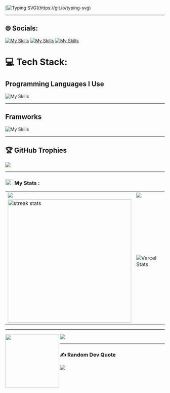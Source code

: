 
[![Typing SVG](https://readme-typing-svg.herokuapp.com?font=Righteous&weight=500&size=25&duration=3000&pause=1000&width=500&lines=Hi+there!;I+am+Hamisu+Muhd+by+name!;I+am+Full-Stack+Software+Engineer!)](https://git.io/typing-svg)

---

## 🌐 Socials:

[![My Skills](https://skillicons.dev/icons?i=linkedin&theme=dark)](https://linkedin.com/in/aritrasamantaofficial)
[![My Skills](https://skillicons.dev/icons?i=twitter&theme=dark)](https://x.com/captainaritra)
[![My Skills](https://skillicons.dev/icons?i=instagram&theme=dark)](https://instagram.com/captainaritra)

###

# 💻 Tech Stack:

<h2 align="left">Programming Languages I Use</h2>
<div align="left">

  ![My Skills](https://skillicons.dev/icons?i=cpp,py,js,html,css&theme=dark)
  
</div>

---

###

<h2 align="left">Framworks</h2>

<div align="left">

  ![My Skills](https://skillicons.dev/icons?i=nodejs,express,react,nextjs,bootstrap,tailwind&theme=dark)
  
</div>

---

## 🏆 GitHub Trophies

![](https://github-profile-trophy.vercel.app/?username=sir-mammut&theme=radical&no-frame=false&no-bg=true&margin-w=4)

---

### <img src="https://media.giphy.com/media/cj87CxfRtrUifF3Ryk/giphy.gif" width="25px" height="18px"> My Stats :
<table>
  <tr>
    <td >
      <img src="https://github-profile-trophy.vercel.app/?username=sir-mammut&theme=onedark&row=2&column=4" />
    </td>
    <td>
      <img src="https://github-readme-stats.vercel.app/api/top-langs/?username=sir-mammut&layout=compact&langs_count=5&card_width=500&theme=dracula" />
    </td>
  </tr>
  <tr>
    <td><img width=390 src="https://github-readme-streak-stats-salesp07.vercel.app/?user=sir-mammut&theme=react&border_radius=10" alt="streak stats"/></td>
    <td><img src="https://github-readme-stats.vercel.app/api?username=sir-mammut&show_icons=true&theme=neon" alt="Vercel Stats" /></td>
  </tr>
</table>

---

<div>
  <img height="170" align="left" src="https://github-readme-stats.vercel.app/api?username=sir-mammut&count_private=true&include_all_commits=true" />
  <img src="https://github-readme-stats.vercel.app/api/top-langs/?username=sir-mammut&layout=compact" />
</div>

---

### ✍️ Random Dev Quote
![](https://quotes-github-readme.vercel.app/api?type=horizontal&theme=radical)
